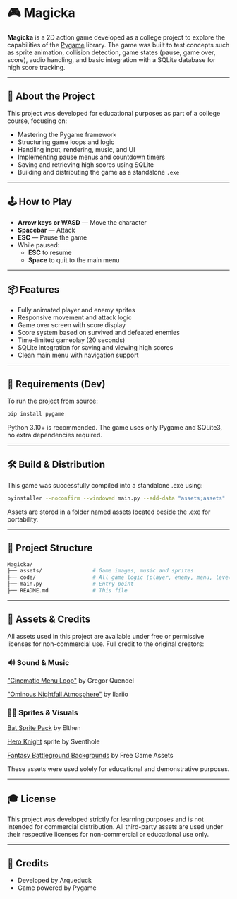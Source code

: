 # 🎮 Magicka

**Magicka** is a 2D action game developed as a college project to explore the capabilities of the [Pygame](https://www.pygame.org/) library. The game was built to test concepts such as sprite animation, collision detection, game states (pause, game over, score), audio handling, and basic integration with a SQLite database for high score tracking.

---

## 🧪 About the Project

This project was developed for educational purposes as part of a college course, focusing on:

- Mastering the Pygame framework
- Structuring game loops and logic
- Handling input, rendering, music, and UI
- Implementing pause menus and countdown timers
- Saving and retrieving high scores using SQLite
- Building and distributing the game as a standalone `.exe`

---

## 🕹️ How to Play

- **Arrow keys or WASD** — Move the character  
- **Spacebar** — Attack  
- **ESC** — Pause the game  
- While paused:  
  - **ESC** to resume  
  - **Space** to quit to the main menu

---

## 📦 Features

- Fully animated player and enemy sprites
- Responsive movement and attack logic
- Game over screen with score display
- Score system based on survived and defeated enemies
- Time-limited gameplay (20 seconds)
- SQLite integration for saving and viewing high scores
- Clean main menu with navigation support

---

## 💾 Requirements (Dev)

To run the project from source:

```bash
pip install pygame

```

Python 3.10+ is recommended. The game uses only Pygame and SQLite3, no extra dependencies required.

---

## 🛠️ Build & Distribution
This game was successfully compiled into a standalone .exe using:

```bash
pyinstaller --noconfirm --windowed main.py --add-data "assets;assets"
```

Assets are stored in a folder named assets located beside the .exe for portability.

---

## 📁 Project Structure
```bash
Magicka/
├── assets/                # Game images, music and sprites
├── code/                  # All game logic (player, enemy, menu, level...)
├── main.py                # Entry point
├── README.md              # This file
```
---

## 🎨 Assets & Credits
All assets used in this project are available under free or permissive licenses for non-commercial use. Full credit to the original creators:

### 🔊 Sound & Music
["Cinematic Menu Loop"](https://freesound.org/people/GregorQuendel/sounds/718663/) by Gregor Quendel

["Ominous Nightfall Atmosphere"](https://freesound.org/people/Ilariio/sounds/793493/) by Ilariio

### 🧙‍♂️ Sprites & Visuals
[Bat Sprite Pack](https://elthen.itch.io/bat-sprite-pack) by Elthen

[Hero Knight](https://sventhole.itch.io/hero-knight) sprite by Sventhole

[Fantasy Battleground Backgrounds](https://free-game-assets.itch.io/free-pixel-art-fantasy-game-battlegrounds) by Free Game Assets

These assets were used solely for educational and demonstrative purposes.

---

## 🎓 License
This project was developed strictly for learning purposes and is not intended for commercial distribution. All third-party assets are used under their respective licenses for non-commercial or educational use only.

---

## 🙌 Credits
- Developed by Arqueduck
- Game powered by Pygame
